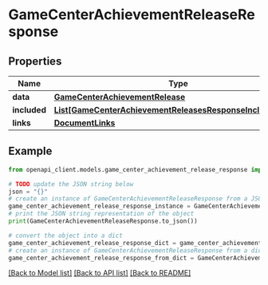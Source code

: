 # GameCenterAchievementReleaseResponse


## Properties

Name | Type | Description | Notes
------------ | ------------- | ------------- | -------------
**data** | [**GameCenterAchievementRelease**](GameCenterAchievementRelease.md) |  | 
**included** | [**List[GameCenterAchievementReleasesResponseIncludedInner]**](GameCenterAchievementReleasesResponseIncludedInner.md) |  | [optional] 
**links** | [**DocumentLinks**](DocumentLinks.md) |  | 

## Example

```python
from openapi_client.models.game_center_achievement_release_response import GameCenterAchievementReleaseResponse

# TODO update the JSON string below
json = "{}"
# create an instance of GameCenterAchievementReleaseResponse from a JSON string
game_center_achievement_release_response_instance = GameCenterAchievementReleaseResponse.from_json(json)
# print the JSON string representation of the object
print(GameCenterAchievementReleaseResponse.to_json())

# convert the object into a dict
game_center_achievement_release_response_dict = game_center_achievement_release_response_instance.to_dict()
# create an instance of GameCenterAchievementReleaseResponse from a dict
game_center_achievement_release_response_from_dict = GameCenterAchievementReleaseResponse.from_dict(game_center_achievement_release_response_dict)
```
[[Back to Model list]](../README.md#documentation-for-models) [[Back to API list]](../README.md#documentation-for-api-endpoints) [[Back to README]](../README.md)


